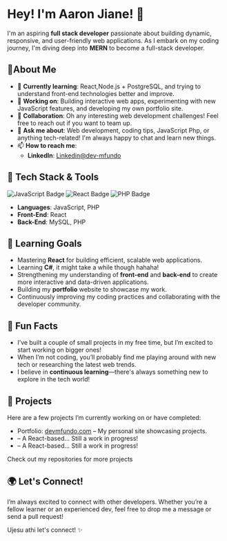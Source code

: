 # Hey! I'm **Aaron Jiane**! 🚀
I'm an aspiring **full stack developer** passionate about building dynamic, responsive, and user-friendly web applications. As I embark on my coding journey, I'm diving deep into **MERN** to become a full-stack developer.  

## 🚀About Me  
- 🌱 **Currently learning**: React,Node.js + PostgreSQL, and trying to understand front-end technologies better and improve.
- 🔭 **Working on**: Building interactive web apps, experimenting with new JavaScript features, and developing my own portfolio site.
- 👯 **Collaboration**: Oh any interesting web development challenges! Feel free to reach out if you want to team up.
- 💬 **Ask me about**: Web development, coding tips, JavaScript Php, or anything tech-related! I'm always happy to chat and learn new things.
- 📫 **How to reach me**:  
  - **LinkedIn**: <a href="https://www.linkedin.com/in/aaron-jiane-350546225/" target="_blank">Linkedin@dev-mfundo</a>

## 🔧 Tech Stack & Tools

![JavaScript Badge](https://img.shields.io/badge/JavaScript-ES6-brightgreen?style=flat-square)
![React Badge](https://img.shields.io/badge/React-16.13-blue?style=flat-square)
![PHP Badge](https://img.shields.io/badge/PHP-8.0-blue?style=flat-square)

- **Languages**: JavaScript, PHP
- **Front-End**: React
- **Back-End**: MySQL, PHP

## 🌱 Learning Goals  
- Mastering **React** for building efficient, scalable web applications.
- Learning **C#**, it might take a while though hahaha!
- Strengthening my understanding of **front-end** and **back-end** to create more interactive and data-driven applications.
- Building my **portfolio** website to showcase my work.
- Continuously improving my coding practices and collaborating with the developer community.

## 🤖 Fun Facts  
- I’ve built a couple of small projects in my free time, but I’m excited to start working on bigger ones!
- When I’m not coding, you’ll probably find me playing around with new tech or researching the latest web trends.
- I believe in **continuous learning**—there's always something new to explore in the tech world!

## 📂 Projects  
Here are a few projects I’m currently working on or have completed:  
- Portfolio: <a href="https://dev-mfundo.github.io/personal-website/">devmfundo.com</a> – My personal site showcasing projects.
- **[](#)** – A React-based... Still a work in progress!
- **[](#)** – A React-based... Still a work in progress!

Check out my repositories for more projects

## 🌍 Let's Connect!  
I’m always excited to connect with other developers. Whether you’re a fellow learner or an experienced dev, feel free to drop me a message or send a pull request! 

Ujesu athi let's connect! ✨
